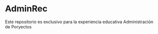 AdminRec
========

Este repositorio es exclusivo para la experiencia educativa Administración de Poryectos

